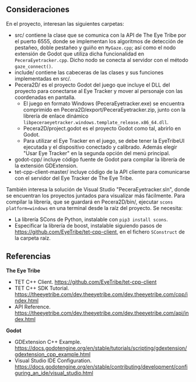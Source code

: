 ## Consideraciones

En el proyecto, interesan las siguientes carpetas:
- src/ contiene la clase que se comunica con la API de The Eye Tribe por el puerto 6555, donde se implementan los algoritmos de detección de pestañeo, doble pestañeo y guiño en `MyGaze.cpp`; así como el nodo extensión de Godot que utiliza dicha funcionalidad en `PeceraEyetracker.cpp`. Dicho nodo se conecta al servidor con el método `gaze_connect()`.
- include/ contiene las cabeceras de las clases y sus funciones implementadas en src/.
- Pecera2D/ es el proyecto Godot del juego que incluye el DLL del proyecto para conectarse al Eye Tracker y mover al personaje con las coordenadas en pantalla.
  - El juego en formato Windows (PeceraEyetracker.exe) se encuentra comprimido en Pecera2D/export/PeceraEyetracker.zip, junto con la librería de enlace dinámico `libpeceraeyetracker.windows.template_release.x86_64.dll`.
  - Pecera2D/project.godot es el proyecto Godot como tal, abrirlo en Godot.
  - Para utilizar el Eye Tracker en el juego, se debe tener la EyeTribeUI ejecutada y el dispositivo conectado y calibrado. Además elegir "Usar Eye Tracker" en la segunda opción del menú principal.
- godot-cpp/ incluye código fuente de Godot para compilar la librería de la extensión GDExtension.
- tet-cpp-client-master/ incluye código de la API cliente para comunicarse con el servidor del Eye Tracker de The Eye Tribe.

También interesa la solución de Visual Studio "PeceraEyetracker.sln", donde se encuentran los proyectos juntados para visualizar más fácilmente.
Para compilar la librería, que se guardará en Pecera2D/bin/, ejecutar `scons platform=windows` en una terminal desde la raíz del proyecto. Se necesita:
- La librería SCons de Python, instalable con `pip3 install scons`.
- Especificar la librería de boost, instalable siguiendo pasos de https://github.com/EyeTribe/tet-cpp-client, en el fichero `SConstruct` de la carpeta raíz.

## Referencias

__The Eye Tribe__
- TET C++ Client. https://github.com/EyeTribe/tet-cpp-client
- TET C++ SDK Tutorial. https://theeyetribe.com/dev.theeyetribe.com/dev.theeyetribe.com/cpp/index.html
- API Reference. https://theeyetribe.com/dev.theeyetribe.com/dev.theeyetribe.com/api/index.html

__Godot__
- GDExtension C++ Example. https://docs.godotengine.org/en/stable/tutorials/scripting/gdextension/gdextension_cpp_example.html
- Visual Studio IDE Configuration. https://docs.godotengine.org/en/stable/contributing/development/configuring_an_ide/visual_studio.html
